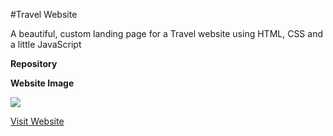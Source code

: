 #Travel Website

A beautiful, custom landing page for a Travel website using HTML, CSS and a little JavaScript


**Repository**
[](https://github.com/K-Kaustubh/Travel-Website/)

**Website Image**

![](images/Capture.png)

[Visit Website](https://travel-website-rho.vercel.app/)
